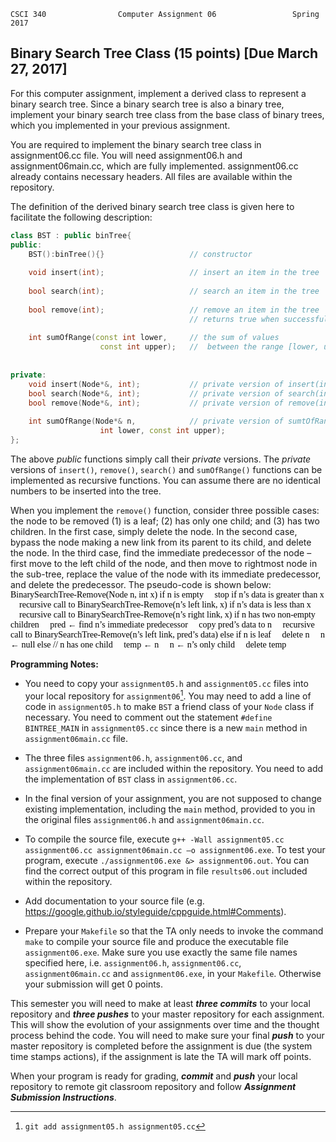 	CSCI 340				Computer Assignment 06	  	           Spring 2017

<h2>Binary Search Tree Class (15 points) [Due March 27, 2017]</h2>

For this computer assignment, implement a derived class to represent a binary search tree. Since a binary search tree is also a binary tree, implement your binary search tree class from the base class of binary trees, which you implemented in your previous assignment.

You are required to implement the binary search tree class in assignment06.cc file. You will need assignment06.h and assignment06main.cc, which are fully implemented. assignment06.cc already contains necessary headers. All files are available within the repository.

The definition of the derived binary search tree class is given here to facilitate the following description: 

```c++
class BST : public binTree{
public:
	BST():binTree(){}         			// constructor
	
	void insert(int);          			// insert an item in the tree
	
	bool search(int);          			// search an item in the tree
	
	bool remove(int);          			// remove an item in the tree
                                    	// returns true when successful
	
	int sumOfRange(const int lower, 	// the sum of values
					const int upper); 	//  between the range [lower, upper]
                                            
                                     
private:
	void insert(Node*&, int); 			// private version of insert(int)
	bool search(Node*&, int); 			// private version of search(int)
	bool remove(Node*&, int); 			// private version of remove(int)
	
	int sumOfRange(Node*& n, 			// private version of sumtOfRange
					int lower, const int upper); 
};
```
The above *public* functions simply call their *private* versions. The *private* versions of `insert()`, `remove()`, `search()` and `sumOfRange()` functions can be implemented as recursive functions. You can assume there are no identical numbers to be inserted into the tree.

When you implement the `remove()` function, consider three possible cases: the node to be removed (1) is a leaf; (2) has only one child; and (3) has two children. In the first case, simply delete the node. In the second case, bypass the node making a new link from its parent to its child, and delete the node. In the third case, find the immediate predecessor of the node – first move to the left child of the node, and then move to rightmost node in the sub-tree, replace the value of the node with its immediate predecessor, and delete the predecessor. The pseudo-code is shown below:
<span style="color:#000; font-family: Monaco; font-size: 1em;">
BinarySearchTree-Remove(Node n, int x)
if n is empty 
&nbsp;&nbsp;&nbsp;&nbsp;stop
if n’s data is greater than x
&nbsp;&nbsp;&nbsp;&nbsp;recursive call to BinarySearchTree-Remove(n’s left link, x)
if n’s data is less than x
&nbsp;&nbsp;&nbsp;&nbsp;recursive call to BinarySearchTree-Remove(n’s right link, x)
if n has two non-empty children
&nbsp;&nbsp;&nbsp;&nbsp;pred &leftarrow; find n’s immediate predecessor
&nbsp;&nbsp;&nbsp;&nbsp;copy pred’s data to n
&nbsp;&nbsp;&nbsp;&nbsp;recursive call to BinarySearchTree-Remove(n’s left link, pred’s data)
else if n is leaf
&nbsp;&nbsp;&nbsp;&nbsp;delete n
&nbsp;&nbsp;&nbsp;&nbsp;n &leftarrow; null
else // n has one child
&nbsp;&nbsp;&nbsp;&nbsp;temp &leftarrow; n
&nbsp;&nbsp;&nbsp;&nbsp;n &leftarrow; n’s only child
&nbsp;&nbsp;&nbsp;&nbsp;delete temp

</span>

**Programming Notes:**

* You need to copy your `assignment05.h` and `assignment05.cc` files into your local repository for `assignment06`[^1]. You may need to add a line of code in `assignment05.h` to make `BST` a friend class of your `Node` class if necessary. You need to comment out the statement `#define BINTREE_MAIN` in `assignment05.cc` since there is a new `main` method in `assignment06main.cc` file. 

* The three files `assignment06.h`, `assignment06.cc`, and `assignment06main.cc` are included within the repository. You need to add the implementation of `BST` class in `assignment06.cc`.

* In the final version of your assignment, you are not supposed to change existing implementation, including the `main` method, provided to you in the original files `assignment06.h` and `assignment06main.cc`. 

* To compile the source file, execute `g++ -Wall assignment05.cc assignment06.cc assignment06main.cc –o assignment06.exe`.  To test your program, execute `./assignment06.exe &> assignment06.out`. You can find the correct output of this program in file `results06.out` included within the repository.

* Add documentation to your source file (e.g. https://google.github.io/styleguide/cppguide.html#Comments).

* Prepare your `Makefile` so that the TA only needs to invoke the command `make` to compile your source file and produce the executable file `assignment06.exe`.  Make sure you use exactly the same file names specified here, i.e. `assignment06.h`, `assignment06.cc`, `assignment06main.cc` and `assignment06.exe`, in your `Makefile`. Otherwise your submission will get 0 points.

This semester you will need to make at least ***three commits*** to your local repository and ***three pushes*** to your master repository for each assignment. This will show the evolution of your assignments over time and the thought process behind the code. You will need to make sure your final ***push*** to your master repository is completed before the assignment is due (the system time stamps actions), if the assignment is late the TA will mark off points.

When your program is ready for grading, ***commit*** and ***push*** your local repository to remote git classroom repository and follow _**Assignment Submission Instructions**_. 

[^1]: ```git add assignment05.h assignment05.cc```
